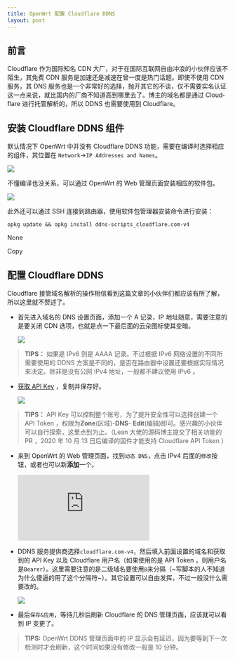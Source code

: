 ```yaml
---
title: OpenWrt 配置 Cloudflare DDNS
layout: post
---
```

## 前言

Cloud­flare 作为国际知名 CDN 大厂，对于在国际互联网自由冲浪的小伙伴应该不陌生，其免费 CDN 服务是加速还是减速在曾一度是热门话题。即使不使用 CDN 服务，其 DNS 服务也是一个非常好的选择，抛开其它的不谈，仅不需要实名认证这一点来说，就比国内的厂商不知道高到哪里去了。博主的域名都是通过 Cloud­flare 进行托管解析的，所以 DDNS 也需要使用到 Cloud­flare。

## 安装 Cloudflare DDNS 组件

默认情况下 Open­Wrt 中并没有 Cloud­flare DDNS 功能，需要在编译时选择相应的组件，其位置在 `Network`→`IP Addresses and Names`。

[![](https://imgcdn.p3terx.com/post/20191029161431.png#vwid=1067&vhei=739)](https://imgcdn.p3terx.com/post/20191029161431.png#vwid=1067&vhei=739)

不懂编译也没关系，可以通过 Open­Wrt 的 Web 管理页面安装相应的软件包。

[![](https://imgcdn.p3terx.com/post/20191029161656.png#vwid=1240&vhei=705)](https://imgcdn.p3terx.com/post/20191029161656.png#vwid=1240&vhei=705)

此外还可以通过 SSH 连接到路由器，使用软件包管理器安装命令进行安装：

```none
opkg update && opkg install ddns-scripts_cloudflare.com-v4
```

None

Copy

## 配置 Cloudflare DDNS

Cloud­flare 接管域名解析的操作相信看到这篇文章的小伙伴们都应该有所了解，所以这里就不赘述了。

- 首先进入域名的 DNS 设置页面，添加一个 A 记录，IP 地址随意，需要注意的是要关闭 CDN 选项，也就是点一下最后面的云朵图标使其变暗。
    
    [![](https://imgcdn.p3terx.com/post/20191029164224.png#vwid=1062&vhei=457)](https://imgcdn.p3terx.com/post/20191029164224.png#vwid=1062&vhei=457)
    

> **TIPS：** 如果是 IPv6 则是 AAAA 记录。不过根据 IPv6 网络设置的不同所需要使用的 DDNS 方案是不同的，是否在路由器中设置还要根据实际情况来决定。除非是没有公网 IPv4 地址，一般都不建议使用 IPv6 。

- [获取 API Key](https://p3terx.com/go/aHR0cHM6Ly9kYXNoLmNsb3VkZmxhcmUuY29tL3Byb2ZpbGUvYXBpLXRva2Vucw) ，复制并保存好。
    
    [![](https://imgcdn.p3terx.com/post/20191102135756.png#vwid=1053&vhei=650)](https://imgcdn.p3terx.com/post/20191102135756.png#vwid=1053&vhei=650)
    

> **TIPS：** API Key 可以控制整个账号，为了提升安全性可以选择创建一个 API To­ken ，权限为**Zone**(区域)-**DNS**\- **Edit**(编辑)即可。感兴趣的小伙伴可以自行探索，这里点到为止。（Lean 大佬的源码博主提交了相关功能的 PR ，2020 年 10 月 13 日后编译的固件才能支持 Cloud­flare API To­ken ）

- 来到 OpenWrt 的 Web 管理页面，找到`动态 DNS`，点击 IPv4 后面的`修改`按钮，或者也可以新**添加**一个。
    
    [![](https://p3terx.com/archives/openwrt-cloudflare-ddns.html)](https://imgcdn.p3terx.com/post/20191029164632.png#vwid=1356&vhei=753)
    
- DDNS 服务提供商选择`cloudflare.com-v4`，然后填入前面设置的域名和获取到的 API Key 以及 Cloudflare 用户名（如果使用的是 API Token ，则用户名是`Bearer`）。这里需要注意的是二级域名要使用`@`来分隔（~写脚本的人不知道为什么傻逼的用了这个分隔符~）。其它设置可以自由发挥，不过一般没什么需要改的。
    
    [![](https://imgcdn.p3terx.com/post/20191029165057.png#vwid=690&vhei=680)](https://imgcdn.p3terx.com/post/20191029165057.png#vwid=690&vhei=680)
    
- 最后`保存&应用`，等待几秒后刷新 Cloudflare 的 DNS 管理页面，应该就可以看到 IP 变更了。

> **TIPS:** Open­Wrt DDNS 管理页面中的 IP 显示会有延迟，因为要等到下一次检测时才会刷新，这个时间如果没有修改一般是 10 分钟。

